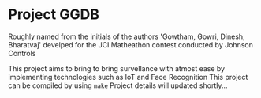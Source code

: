 # Project GGDB
Roughly named from the initials of the authors 'Gowtham, Gowri, Dinesh, Bharatvaj' develped for the JCI Matheathon contest conducted by Johnson Controls

This project aims to bring to bring survellance with atmost ease by implementing technologies such as IoT and Face Recognition
This project can be compiled by using `make`
Project details will updated shortly...
